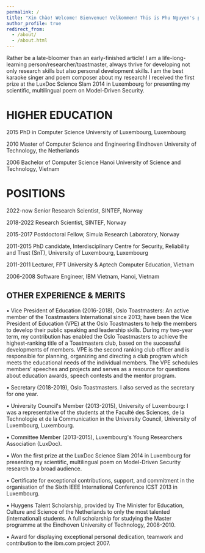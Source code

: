 ```yaml
---
permalink: /
title: "Xin Chào! Welcome! Bienvenue! Velkommen! This is Phu Nguyen's personal page. "
author_profile: true
redirect_from: 
  - /about/
  - /about.html
---
```


Rather be a late-bloomer than an early-finished article! I am a life-long-learning person/researcher/toastmaster, always thrive for developing not only research skills but also personal development skills. I am the best karaoke singer and poem composer about my research! I received the first prize at the LuxDoc Science Slam 2014 in Luxembourg for presenting my scientific, multilingual poem on Model-Driven Security. 

HIGHER EDUCATION
======
2015	PhD in Computer Science	University of Luxembourg, Luxembourg

2010	Master of Computer Science and Engineering	Eindhoven University of Technology, the Netherlands

2006	Bachelor of Computer Science	Hanoi University of Science and Technology, Vietnam

POSITIONS 
======
2022-now	Senior Research Scientist, SINTEF, Norway

2018-2022	Research Scientist, SINTEF, Norway

2015-2017	Postdoctoral Fellow, Simula Research Laboratory, Norway

2011-2015	PhD candidate, Interdisciplinary Centre for Security, Reliability and Trust (SnT), University of Luxembourg, Luxembourg

2011-2011	Lecturer, FPT University & Aptech Computer Education, Vietnam

2006-2008	Software Engineer, IBM Vietnam, Hanoi, Vietnam

OTHER EXPERIENCE & MERITS
------
•	Vice President of Education (2016-2018), Oslo Toastmasters: An active member of the Toastmasters International since 2013; have been the Vice President of Education (VPE) at the Oslo Toastmasters to help the members to develop their public speaking and leadership skills. During my two-year term, my contribution has enabled the Oslo Toastmasters to achieve the highest-ranking title of a Toastmasters club, based on the successful developments of members. VPE is the second ranking club officer and is responsible for planning, organizing and directing a club program which meets the educational needs of the individual members. The VPE schedules members’ speeches and projects and serves as a resource for questions about education awards, speech contests and the mentor program.

•	Secretary (2018-2019), Oslo Toastmasters. I also served as the secretary for one year. 

•	University Council's Member (2013-2015), University of Luxembourg: I was a representative of the students at the Faculté des Sciences, de la Technologie et de la Communication in the University Council, University of Luxembourg, Luxembourg. 

•	Committee Member (2013-2015), Luxembourg's Young Researchers Association (LuxDoc). 

•	Won the first prize at the LuxDoc Science Slam 2014 in Luxembourg for presenting my scientific, multilingual poem on Model-Driven Security research to a broad audience. 

•	Certificate for exceptional contributions, support, and commitment in the organisation of the Sixth IEEE International Conference ICST 2013 in Luxembourg.

•	Huygens Talent Scholarship, provided by The Minister for Education, Culture and Science of the Netherlands to only the most talented (international) students. A full scholarship for studying the Master programme at the Eindhoven University of Technology, 2008-2010.

•	Award for displaying exceptional personal dedication, teamwork and contribution to the ibm.com project 2007.

